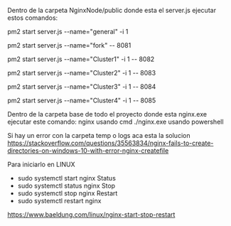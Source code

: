 
Dentro de la carpeta NginxNode/public donde esta el server.js ejecutar estos comandos:

pm2 start server.js --name="general" -i 1

pm2 start server.js --name="fork" -- 8081

pm2 start server.js --name="Cluster1" -i 1 -- 8082

pm2 start server.js --name="Cluster2" -i 1 -- 8083

pm2 start server.js --name="Cluster3" -i 1 -- 8084

pm2 start server.js --name="Cluster4" -i 1 -- 8085


Dentro de la carpeta base de todo el proyecto donde esta nginx.exe ejecutar este comando:
nginx usando cmd
./nginx.exe usando powershell

Si hay un error con la carpeta temp o logs aca esta la solucion
https://stackoverflow.com/questions/35563834/nginx-fails-to-create-directories-on-windows-10-with-error-nginx-createfile

Para iniciarlo en LINUX
- sudo systemctl start nginx
Status
- sudo systemctl status nginx
Stop
- sudo systemctl stop nginx
Restart
- sudo systemctl restart nginx

https://www.baeldung.com/linux/nginx-start-stop-restart
